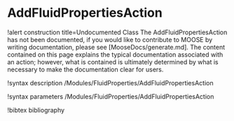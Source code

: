 <!-- MOOSE Documentation Stub: Remove this when content is added. -->

# AddFluidPropertiesAction

!alert construction title=Undocumented Class
The AddFluidPropertiesAction has not been documented, if you would like to contribute to MOOSE by writing
documentation, please see [MooseDocs/generate.md]. The content contained on this page explains the typical
documentation associated with an action; however, what is contained is ultimately determined by what
is necessary to make the documentation clear for users.

!syntax description /Modules/FluidProperties/AddFluidPropertiesAction

!syntax parameters /Modules/FluidProperties/AddFluidPropertiesAction

!bibtex bibliography

